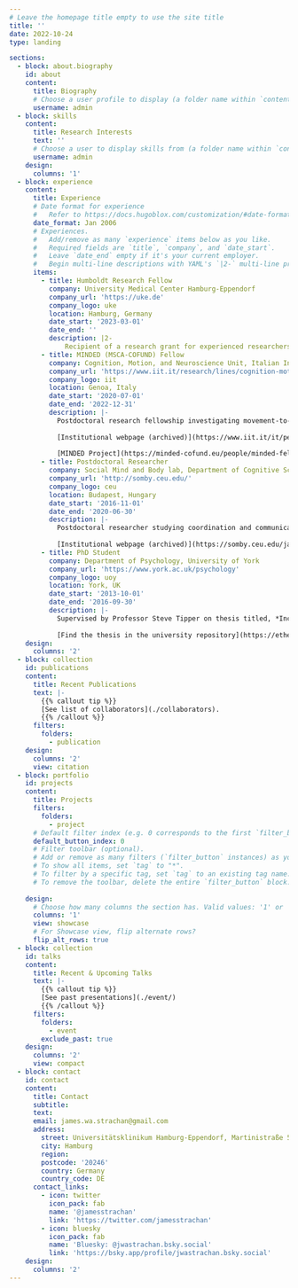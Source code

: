 ```yaml
---
# Leave the homepage title empty to use the site title
title: ''
date: 2022-10-24
type: landing

sections:
  - block: about.biography
    id: about
    content:
      title: Biography
      # Choose a user profile to display (a folder name within `content/authors/`)
      username: admin
  - block: skills
    content:
      title: Research Interests
      text: ''
      # Choose a user to display skills from (a folder name within `content/authors/`)
      username: admin
    design:
      columns: '1'
  - block: experience
    content:
      title: Experience
      # Date format for experience
      #   Refer to https://docs.hugoblox.com/customization/#date-format
      date_format: Jan 2006
      # Experiences.
      #   Add/remove as many `experience` items below as you like.
      #   Required fields are `title`, `company`, and `date_start`.
      #   Leave `date_end` empty if it's your current employer.
      #   Begin multi-line descriptions with YAML's `|2-` multi-line prefix.
      items:
        - title: Humboldt Research Fellow
          company: University Medical Center Hamburg-Eppendorf
          company_url: 'https://uke.de'
          company_logo: uke
          location: Hamburg, Germany
          date_start: '2023-03-01'
          date_end: ''
          description: |2-
              Recipient of a research grant for experienced researchers awarded by the Alexander von Humboldt Foundation to study kinematics of pedagogical actions during demonstration
        - title: MINDED (MSCA-COFUND) Fellow
          company: Cognition, Motion, and Neuroscience Unit, Italian Institute of Technology
          company_url: 'https://www.iit.it/research/lines/cognition-motion-and-neuroscience'
          company_logo: iit
          location: Genoa, Italy
          date_start: '2020-07-01'
          date_end: '2022-12-31'
          description: |-
            Postdoctoral research fellowship investigating movement-to-movement variability of upper limb kinematics in teaching interactions
            
            [Institutional webpage (archived)](https://www.iit.it/it/people-details/-/people/james-strachan)
            
            [MINDED Project](https://minded-cofund.eu/people/minded-fellows)
        - title: Postdoctoral Researcher
          company: Social Mind and Body lab, Department of Cognitive Science, Central European University
          company_url: 'http://somby.ceu.edu/'
          company_logo: ceu
          location: Budapest, Hungary
          date_start: '2016-11-01'
          date_end: '2020-06-30'
          description: |-
            Postdoctoral researcher studying coordination and communication in joint action
            
            [Institutional webpage (archived)](https://somby.ceu.edu/james-strachan)
        - title: PhD Student
          company: Department of Psychology, University of York
          company_url: 'https://www.york.ac.uk/psychology'
          company_logo: uoy
          location: York, UK
          date_start: '2013-10-01'
          date_end: '2016-09-30'
          description: |-
            Supervised by Professor Steve Tipper on thesis titled, *Incidental learning of trust from identity-contingent gaze cues: boundaries, extensions and applications.*
            
            [Find the thesis in the university repository](https://etheses.whiterose.ac.uk/15774/)
    design:
      columns: '2'
  - block: collection
    id: publications
    content:
      title: Recent Publications
      text: |-
        {{% callout tip %}}
        [See list of collaborators](./collaborators).
        {{% /callout %}}
      filters:
        folders:
          - publication
    design:
      columns: '2'
      view: citation
  - block: portfolio
    id: projects
    content:
      title: Projects
      filters:
        folders:
          - project
      # Default filter index (e.g. 0 corresponds to the first `filter_button` instance below).
      default_button_index: 0
      # Filter toolbar (optional).
      # Add or remove as many filters (`filter_button` instances) as you like.
      # To show all items, set `tag` to "*".
      # To filter by a specific tag, set `tag` to an existing tag name.
      # To remove the toolbar, delete the entire `filter_button` block.
      
    design:
      # Choose how many columns the section has. Valid values: '1' or '2'.
      columns: '1'
      view: showcase
      # For Showcase view, flip alternate rows?
      flip_alt_rows: true
  - block: collection
    id: talks
    content:
      title: Recent & Upcoming Talks
      text: |-
        {{% callout tip %}}
        [See past presentations](./event/)
        {{% /callout %}}
      filters:
        folders:
          - event
        exclude_past: true
    design:
      columns: '2'
      view: compact
  - block: contact
    id: contact
    content:
      title: Contact
      subtitle:
      text: 
      email: james.wa.strachan@gmail.com
      address:
        street: Universitätsklinikum Hamburg-Eppendorf, Martinistraße 52
        city: Hamburg
        region: 
        postcode: '20246'
        country: Germany
        country_code: DE
      contact_links:
        - icon: twitter
          icon_pack: fab
          name: '@jamesstrachan'
          link: 'https://twitter.com/jamesstrachan'
        - icon: bluesky
          icon_pack: fab
          name: 'Bluesky: @jwastrachan.bsky.social'
          link: 'https://bsky.app/profile/jwastrachan.bsky.social'
    design:
      columns: '2'
---
```

